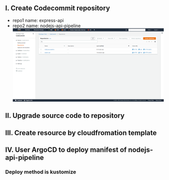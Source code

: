 ## I. Create Codecommit repository
- repo1 name: express-api
- repo2 name: nodejs-api-pipeline
![](code-commit.PNG)
## II. Upgrade source code to repository

## III. Create resource by cloudfromation template

## IV. User ArgoCD to deploy manifest of nodejs-api-pipeline
### Deploy method is kustomize